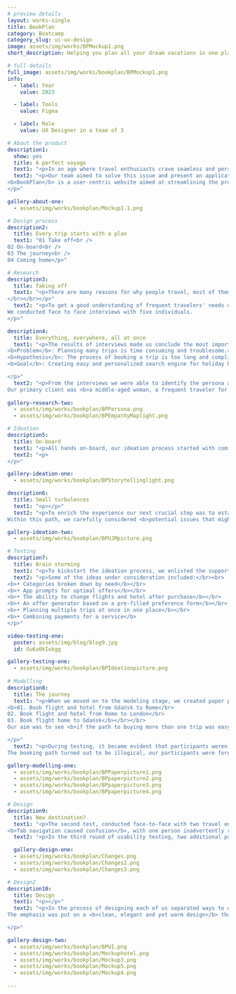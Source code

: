 ```yaml
---
# preview details
layout: works-single
title: BookPlan
category: Bootcamp
category_slug: ui-ux-design
image: assets/img/works/BPMockup1.png
short_description: Helping you plan all your dream vacations in one place

# full details
full_image: assets/img/works/bookplan/BPMockup1.png
info:
  - label: Year
    value: 2023 

  - label: Tools
    value: Figma

  - label: Role
    value: UX Designer in a team of 3

# About the product
description1:
  show: yes
  title: A perfect voyage
  text1: "<p>In an age where travel enthusiasts crave seamless and personalized experiences, the conventional holiday booking process has become overly complex. Juggling multiple websites for individual bookings often leads to a fragmented and time-consuming experience.</p>"
  text2: "<p>Our team aimed to solve this issue and present an application caters to individual preferences and travel aspirations.</br></br>
<b>BookPlan</b> is a user-centric website aimed at streamlining the process of <b>booking multiple flights and trips simultaneously while offering tailored and customized</b> holiday packages.
</p>"

gallery-about-one:
  - assets/img/works/bookplan/Mockup1.1.png

# Design process
description2:
  title: Every trip starts with a plan
  text1: "01 Take off<br />
02 On-board<br />
03 The journey<br />
04 Coming home</p>"

# Research
description3:
  title: Taking off
  text1: "<p>There are many reasons for why people travel, most of them revolve around leisure and getting refreshed after long weeks of work or school. Good vacations should cater to our needs, so not a single worry occupies our minds.
</br></br></p>"
  text2: "<p>To get a good understanding of frequent travelers' needs our team developed a screener accompanied by a scripted questionnaire. The questions involved preferences in <b>travel modes, past travel experiences, trip organization, assessments of travel agent services, and the overall experience of purchasing a tour.</b></br></br>
We conducted face to face interviews with five individuals.
</p>"

description4:
  title: Everything, everywhere, all at once
  text1: "<p>The results of interviews made us conclude the most important problem and hypothesis.</br></br>
<b>Problem</b>: Planning many trips is time consuming and troublesome.</br></br>
<b>Hypothesis</b>: The process of booking a trip is too long and complicated.</br></br>
<b>Goal</b>: Creating easy and personalized search engine for holiday booking.

</p>"
  text2: "<p>From the interviews we were able to identify the persona and their overarching needs.</br>
Our primary client was <b>a middle-aged woman, a frequent traveler for leisure and business, who needed a tool to help her purchase multiple tours in one.</b></p>"
  
gallery-research-two:
  - assets/img/works/bookplan/BPPersona.png
  - assets/img/works/bookplan/BPEmpathyMaplight.png

# Ideation
description5:
  title: On-board
  text1: "<p>All hands on-board, our ideation process started with coming up of a short story where Zofia finds BookPlan and tries to give it a try by booking her future vacations. The key part of the story was all about focus on <b>the touchpoints of our brand</b> and better connection to the future travellers. </p>"
  text2: "<p>
</p>"

gallery-ideation-one:
  - assets/img/works/bookplan/BPStorytellinglight.png

description6:
  title: Small turbulences
  text1: "<p></p>"
  text2: "<p>To enrich the experience our next crucial step was to establish a User Journey Path. </br></br>
Within this path, we carefully considered <b>potential issues that might be encountered during the trips</b>. We devised swift and effective solutions to ensure that following the initial interaction with BookPlan, users remain encouraged and inclined to return for their future needs.</p>"

gallery-ideation-two:
  - assets/img/works/bookplan/BPUJMpicture.png

# Testing
description7:
  title: Brain storming
  text1: "<p>To kickstart the ideation process, we enlisted the support of collaborators who joined our team, collectively brainstorming innovative solutions to the intricate logistics of travel planning. Each participant contributed their ideas by jotting them down on slips of paper, followed by a collaborative voting process to identify the most promising concepts.</p>"
  text2: "<p>Some of the ideas under consideration included:</br><br>
<b>• Categories broken down by need</b></br>
<b>• App prompts for optimal offers</b></br>
<b>• The ability to change flights and hotel after purchase</b></br>
<b>• An offer generator based on a pre-filled preference form</b></br>
<b>• Planning multiple trips at once in one place</b></br>
<b>• Combining payments for a service</b>
</p>"

video-testing-one:
  poster: assets/img/blog/blog9.jpg
  id: Gu6z6kIukgg

gallery-testing-one:
  - assets/img/works/bookplan/BPIdeationpicture.png
    
# Modelling
description8:
  title: The journey
  text1: "<p>When we moved on to the modeling stage, we created paper prototypes thus testing three people whose task was to:</br></br>
<b>01. Book flight and hotel from Gdańsk to Rome</br>
02. Book flight and hotel from Rome to London</br>
03. Book flight home to Gdańsk</b></br></br>
Our aim was to see <b>if the path to buying more than one trip was easy, short and understandable</b>.

</p>"
  text2: "<p>During testing, it became evident that participants weren't the only ones facing challenges in finding a way to book more than one tour. As testers, we encountered momentary difficulties in completing the test with our paper prototypes. </br></br> This experience guided us to further insights and resolutions.</br></br>
The booking path turned out to be illogical, our participants were forgetting their original choices when booking a second flight. For subsequent tests, <b>we decided to run separate tests using low fidelity prototypes on a web browser resolution</b>, which allows the  better access to process information.</p>"

gallery-modelling-one:
  - assets/img/works/bookplan/BPPaperpicture1.png
  - assets/img/works/bookplan/BPpaperpicture2.png
  - assets/img/works/bookplan/BPpaperpicture3.png
  - assets/img/works/bookplan/BPpaperpicture4.png

# Design
description9:
  title: New destination?
  text1: "<p>The second test, conducted face-to-face with two travel enthusiasts, aimed to assess a new website prototype featuring recent corrections. </br></br> Our testers navigated smoothly through booking a trip from Gdańsk to Rome. Challenges emerged when adding a second trip to London.</br> <b>The Add Destination button wasn't visible enough</b>, leading to insights for improvement.
<b>Tab navigation caused confusion</b>, with one person inadvertently returning to the Hotels tab after selecting Flights + Hotels. Despite these challenges, testers successfully booked flights and hotels to Rome and London, with minor confusion during the return flight booking.</p>"
  text2: "<p>In the third round of usability testing, two additional participants were included, leading to valuable insights for refinement and enhancement.</p>"

  gallery-design-one:
  - assets/img/works/bookplan/Changes.png
  - assets/img/works/bookplan/Changes2.png
  - assets/img/works/bookplan/Changes3.png

# Design2
description10:
  title: Design
  text1: "<p></p>"
  text2: "<p>In the process of designing each of us separated ways to develop their own image of the BookPlan. </br>
The emphasis was put on a <b>clean, elegant and yet warm design</b> that could help travelers browse through the website smoothly and almost experience the first step of walking into a sunny day off on a beach.

</p>"

gallery-design-two:
  - assets/img/works/bookplan/BPUI.png
  - assets/img/works/bookplan/Mockuphotel.png
  - assets/img/works/bookplan/Mockup3.png
  - assets/img/works/bookplan/Mockup5.png
  - assets/img/works/bookplan/Mockup4.png
  
---
```

